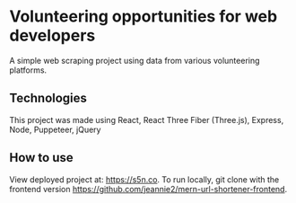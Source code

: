 # Volunteering opportunities for web developers

A simple web scraping project using data from various volunteering platforms.

## Technologies

This project was made using React, React Three Fiber (Three.js), Express, Node, Puppeteer, jQuery

## How to use

View deployed project at: https://s5n.co.
To run locally, git clone with the frontend version https://github.com/jeannie2/mern-url-shortener-frontend.

